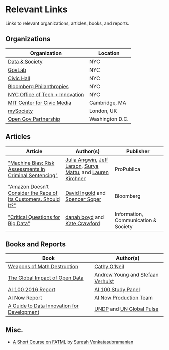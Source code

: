 # Relevant Links

Links to relevant organizations, articles, books, and reports.

## Organizations

| Organization | Location |
| ------------ | -------- |
| [Data & Society](https://datasociety.net) | NYC |
| [GovLab](http://www.thegovlab.org) | NYC |
| [Civic Hall](http://civichall.org) | NYC |
| [Bloomberg Philanthropies](https://www.bloomberg.org) | NYC |
| [NYC Office of Tech + Innovation](http://www1.nyc.gov/site/forward/index.page) | NYC |
| [MIT Center for Civic Media](https://civic.mit.edu) | Cambridge, MA |
| [mySociety](https://www.mysociety.org) | London, UK |
| [Open Gov Partnership](http://www.opengovpartnership.org) | Washington D.C. |

## Articles

| Article | Author(s) | Publisher |
| ------- | ---------- | --------- |
| ["Machine Bias: Risk Assessments in Criminal Sentencing"](https://www.propublica.org/article/machine-bias-risk-assessments-in-criminal-sentencing) | [Julia Angwin](http://juliaangwin.com), [Jeff Larson](https://www.propublica.org/site/author/jeff_larson), [Surya Mattu](http://www.suryamattu.com), and [Lauren Kirchner](http://www.laurenbkirchner.com) | ProPublica |
| ["Amazon Doesn’t Consider the Race of Its Customers. Should It?"](http://www.bloomberg.com/graphics/2016-amazon-same-day/) | [David Ingold](https://twitter.com/davidingold) and [Spencer Soper](https://twitter.com/spencersoper) | Bloomberg |
| ["Critical Questions for Big Data"](http://www.tandfonline.com/doi/abs/10.1080/1369118X.2012.678878) | [danah boyd](http://www.danah.org) and [Kate Crawford](http://www.katecrawford.net) | Information, Communication & Society |

## Books and Reports

| Book | Author(s) |
| ---- | --------- |
| [Weapons of Math Destruction](https://www.amazon.com/Weapons-Math-Destruction-Increases-Inequality/dp/0553418815) | [Cathy O'Neil](https://mathbabe.org) |
| [The Global Impact of Open Data](http://www.oreilly.com/data/free/the-global-impact-of-open-data.csp) | [Andrew Young](http://www.thegovlab.org/team.html#andrew-young) and [Stefaan Verhulst](http://www.thegovlab.org/stefaan-verhulst.html) |
| [AI 100 2016 Report](https://ai100.stanford.edu/2016-report) | [AI 100 Study Panel](https://ai100.stanford.edu/2016-report/preface/participants) |
| [AI Now Report](https://artificialintelligencenow.com/media/documents/AINowSummaryReport_3_RpmwKHu.pdf) | [AI Now Production Team](https://artificialintelligencenow.com/schedule/conference/page/production-credits)
| [A Guide to Data Innovation for Development](http://unglobalpulse.org/sites/default/files/UNGP_BigDataGuide2016_%20Web.pdf) | [UNDP](http://www.undp.org) and [UN Global Pulse](http://unglobalpulse.org)

## Misc.

- [A Short Course on FATML](https://geomblog.github.io/fairness/) by [Suresh Venkatasubramanian](http://www.cs.utah.edu/~suresh/web/)
